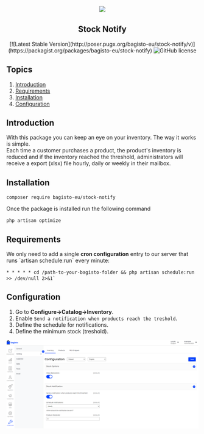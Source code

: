 <p align="center">
    <img src="https://bagisto.com/wp-content/themes/bagisto/images/logo.png" />
    <h2 align="center">Stock Notify</h2>
</p>

<p align="center">
  [![Latest Stable Version](http://poser.pugx.org/bagisto-eu/stock-notify/v)](https://packagist.org/packages/bagisto-eu/stock-notify)
  <img alt="GitHub license" src="https://img.shields.io/github/license/bagisto-europe/stock-notify">
</p>

## Topics
1. [Introduction](#introduction)
2. [Requirements](#requirements)
2. [Installation](#installation)
3. [Configuration](#configuration)

## Introduction
With this package you can keep an eye on your inventory. The way it works is simple.  
Each time a customer purchases a product, the product's inventory is reduced and if the inventory reached the threshold, administrators will receive a export (xlsx) file  hourly, daily or weekly in their mailbox.

## Installation
```
composer require bagisto-eu/stock-notify
```
Once the package is installed run the following command
```
php artisan optimize
```

## Requirements
We only need to add a single **cron configuration** entry to our server that runs ´artisan schedule:run` every minute:  

```
* * * * * cd /path-to-your-bagisto-folder && php artisan schedule:run >> /dev/null 2>&1`
```

## Configuration
1. Go to **Configure->Catalog->Inventory**.
2. Enable `Send a notification when products reach the treshold`.
3. Define the schedule for notifications.
4. Define the minimum stock (treshold).

![](docs/settings.PNG)